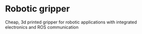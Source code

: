 # Robotic gripper
 Cheap, 3d printed gripper for robotic applications with integrated electronics and ROS communication
